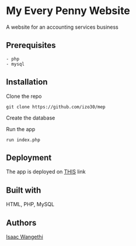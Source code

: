 # My Every Penny Website
A website for an accounting services business

## Prerequisites

```
- php
- mysql
```

## Installation
Clone the repo
```
git clone https://github.com/izo30/mep
```
Create the database

Run the app
```
run index.php
```

## Deployment
The app is deployed on [THIS](https://isaacwangethi.000webhostapp.com/mep " link") link

## Built with
HTML, PHP, MySQL

## Authors
[Isaac Wangethi](https://github.com/izo30 "Isaac Wangethi")
